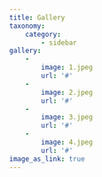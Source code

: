 ```yaml
---
title: Gallery
taxonomy:
    category:
        - sidebar
gallery:
    -
        image: 1.jpeg
        url: '#'
    -
        image: 2.jpeg
        url: '#'
    -
        image: 3.jpeg
        url: '#'
    -
        image: 4.jpeg
        url: '#'
image_as_link: true
---
```


